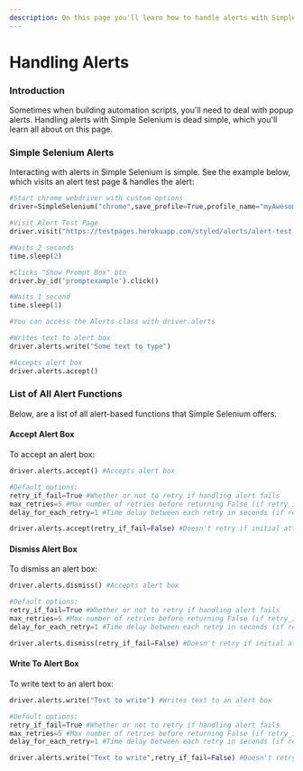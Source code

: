 ```yaml
---
description: On this page you'll learn how to handle alerts with Simple Selenium
---
```


# Handling Alerts

### Introduction

Sometimes when building automation scripts, you'll need to deal with popup alerts. Handling alerts with Simple Selenium is dead simple, which you'll learn all about on this page.

### Simple Selenium Alerts

Interacting with alerts in Simple Selenium is simple. See the example below, which visits an alert test page & handles the alert:

```python
#Start chrome webdriver with custom options
driver=SimpleSelenium("chrome",save_profile=True,profile_name="myAwesomeProfile",save_logs_in_file=True,maximized=False)

#Visit Alert Test Page
driver.visit("https://testpages.herokuapp.com/styled/alerts/alert-test.html")

#Waits 2 seconds
time.sleep(2)

#Clicks "Show Prompt Box" btn
driver.by_id('promptexample').click()

#Waits 1 second
time.sleep(1)

#You can access the Alerts class with driver.alerts

#Writes text to alert box
driver.alerts.write("Some text to type")

#Accepts alert box
driver.alerts.accept()

```

### List of All Alert Functions

Below, are a list of all alert-based functions that Simple Selenium offers.

#### Accept Alert Box

To accept an alert box:

```python
driver.alerts.accept() #Accepts alert box

#Default options:
retry_if_fail=True #Whether or not to retry if handling alert fails
max_retries=5 #Max number of retries before returning False (if retry_if_fail==True)
delay_for_each_retry=1 #Time delay between each retry in seconds (if retry_if_fail==True)

driver.alerts.accept(retry_if_fail=False) #Doesn't retry if initial attempt to handle alert fails
```

#### Dismiss Alert Box

To dismiss an alert box:

```python
driver.alerts.dismiss() #Accepts alert box

#Default options:
retry_if_fail=True #Whether or not to retry if handling alert fails
max_retries=5 #Max number of retries before returning False (if retry_if_fail==True)
delay_for_each_retry=1 #Time delay between each retry in seconds (if retry_if_fail==True)

driver.alerts.dismiss(retry_if_fail=False) #Doesn't retry if initial attempt to handle alert fails
```

#### Write To Alert Box

To write text to an alert box:

```python
driver.alerts.write("Text to write") #Writes text to an alert box

#Default options:
retry_if_fail=True #Whether or not to retry if handling alert fails
max_retries=5 #Max number of retries before returning False (if retry_if_fail==True)
delay_for_each_retry=1 #Time delay between each retry in seconds (if retry_if_fail==True)

driver.alerts.write("Text to write",retry_if_fail=False) #Doesn't retry if initial attempt to handle alert fails
```
